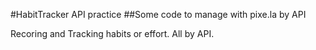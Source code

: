 #HabitTracker API practice
##Some code to manage with pixe.la by API

Recoring and Tracking habits or effort.
All by API.
